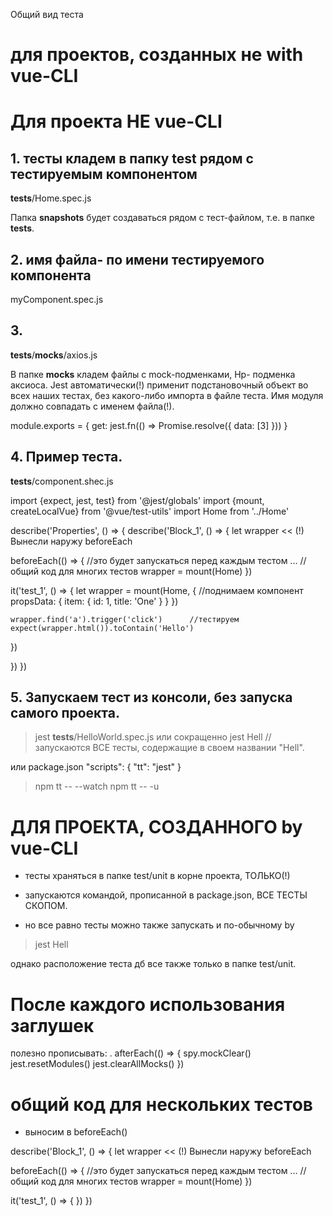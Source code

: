 Общий вид теста

# для проектов, созданных не with vue-CLI

# Для проекта НЕ vue-CLI
## 1. тесты кладем в папку __test__  рядом с тестируемым компонентом
__tests__/Home.spec.js

Папка __snapshots__ будет создаваться рядом с тест-файлом, т.е. в папке __tests__.

## 2. имя файла- по имени тестируемого компонента
myComponent.spec.js


## 3.
__tests__/__mocks__/axios.js

В папке __mocks__ кладем файлы с mock-подменками, Нр- подменка аксиоса.
Jest автоматически(!) применит подстановочный объект во всех наших тестах, без какого-либо импорта в файле теста.
Имя модуля должно совпадать с именем файла(!).

module.exports = {
  get: jest.fn(() => Promise.resolve({ data: [3] }))
}


## 4. Пример теста.
__tests__/component.shec.js

import {expect, jest, test} from '@jest/globals'
import {mount, createLocalVue} from '@vue/test-utils'
import Home from '../Home'


describe('Properties', () => {
 describe('Block_1', () => {
  let wrapper                << (!)  Вынесли наружу beforeEach

  beforeEach(() => {     //это будет запускаться перед каждым тестом
    ...
    //общий код для многих тестов
    wrapper = mount(Home)
  })

  it('test_1', () => {
    let wrapper = mount(Home, {    //поднимаем компонент      
      propsData: {
        item: {
          id: 1,
          title: 'One'
        }
      }
    })

    wrapper.find('a').trigger('click')      //тестируем
    expect(wrapper.html()).toContain('Hello')
  })

 })
})




## 5. Запускаем тест из консоли, без запуска самого проекта.

>jest __tests__/HelloWorld.spec.js
или сокращенно
>jest Hell      //запускаются ВСЕ тесты, содержащие в своем названии "Hell".

или
package.json
  "scripts": {
    "tt": "jest"
  }
>npm tt -- --watch
>npm tt -- -u




# ДЛЯ ПРОЕКТА, СОЗДАННОГО by vue-CLI
- тесты храняться в папке test/unit в корне проекта, ТОЛЬКО(!)
- запускаются командой, прописанной в package.json, ВСЕ ТЕСТЫ СКОПОМ.

- но все равно тесты можно также запускать и по-обычному by
>jest Hell

однако расположение теста дб все также только в папке test/unit.




# После каждого использования заглушек 
полезно прописывать:
.
    afterEach(() => {
      spy.mockClear()
      jest.resetModules()
      jest.clearAllMocks()
    })





 
# общий код для нескольких тестов
- выносим в beforeEach()


describe('Block_1', () => {
  let wrapper                << (!)  Вынесли наружу beforeEach

  beforeEach(() => {     //это будет запускаться перед каждым тестом
    ...
    //общий код для многих тестов
    wrapper = mount(Home)
  })
 
  it('test_1', () => {
  })
})








